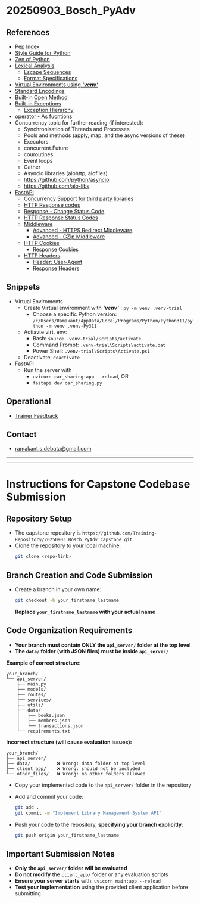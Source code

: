 # 20250903_Bosch_PyAdv

## References
* [Pep Index](https://peps.python.org/#)
* [Style Guide for Python](https://peps.python.org/pep-0008/)
* [Zen of Python](https://peps.python.org/pep-0020/)
* [Lexical Analysis](https://docs.python.org/3.11/reference/lexical_analysis.html#lexical-analysis)
    * [Escape Sequences](https://docs.python.org/3.11/reference/lexical_analysis.html#escape-sequences)
    * [Format Specifications](https://docs.python.org/3.11/library/string.html#format-specification-mini-language)
* [Virtual Environments using __*'venv'*__ ](https://docs.python.org/3/library/venv.html#module-venv)
* [Standard Encodings](https://docs.python.org/3/library/codecs.html)
* [Built-in Open Method](https://docs.python.org/3/library/functions.html#open)
* [Built-in Exceptions](https://docs.python.org/3/library/exceptions.html)
    * [Exception Hierarchy](https://docs.python.org/3/library/exceptions.html#exception-hierarchy)
* [operator - As fucntions](https://docs.python.org/3/library/operator.html#module-operator)
* Concurrency topic for further reading (if interested):
    * Synchronisation of Threads and Processes
    * Pools and methods (apply, map, and the async versions of these)
    * Executors
    * concurrent.Future
    * couroutines
    * Event loops
    * Gather
    * Asyncio libraries (aiohttp, aiofiles) 
    * https://github.com/python/asyncio
    * https://github.com/aio-libs
* [FastAPI](https://fastapi.tiangolo.com/)
    * [Concurrency Support for third party libraries](https://fastapi.tiangolo.com/async/?h=third+party+librari#in-a-hurry)
    * [HTTP Response codes](https://developer.mozilla.org/en-US/docs/Web/HTTP/Reference/Status)
    * [Response - Change Status Code](https://fastapi.tiangolo.com/advanced/response-change-status-code/#use-a-response-parameter)
    * [HTTP Response Status Codes](https://developer.mozilla.org/en-US/docs/Web/HTTP/Status)
    * [Middleware](https://fastapi.tiangolo.com/tutorial/middleware/)
        * [Advanced - HTTPS Redirect Middleware](https://fastapi.tiangolo.com/advanced/middleware/#httpsredirectmiddleware)
        * [Advanced - GZip Middleware](https://fastapi.tiangolo.com/advanced/middleware/#gzipmiddleware)
    * [HTTP Cookies](https://developer.mozilla.org/en-US/docs/Web/HTTP/Cookies)
        * [Response Cookies](https://fastapi.tiangolo.com/advanced/response-cookies/)
    * [HTTP Headers](https://developer.mozilla.org/en-US/docs/Web/HTTP/Headers)
        * [Header: User-Agent](https://developer.mozilla.org/en-US/docs/Web/HTTP/Headers/User-Agent)
        * [Response Headers](https://fastapi.tiangolo.com/advanced/response-headers/)


## Snippets
* Virtual Enviroments
    * Create Virtual environment with __*'venv'*__ : `py -m venv .venv-trial`
        * Choose a specific Python version: `/c/Users/Ramakant/AppData/Local/Programs/Python/Python311/python -m venv .venv-Py311`
    * Actiavte virt. env:
        * Bash: `source .venv-trial/Scripts/activate`
        * Command Prompt: `.venv-trial\Scripts\activate.bat`
        * Power Shell: `.venv-trial\Scripts\Activate.ps1`
    * Deactivate: `deactivate`
* FastAPI
    * Run the server with 
        * `uvicorn car_sharing:app --reload`, OR
        * `fastapi dev car_sharing.py`

## Operational
* [Trainer Feedback](https://forms.gle/BfGFANkbAN9tSUZg9)

## Contact
* ramakant.s.debata@gmail.com


---
---


# Instructions for Capstone Codebase Submission

## Repository Setup
* The capstone repository is `https://github.com/Training-Repository/20250903_Bosch_PyAdv_Capstone.git`.
* Clone the repository to your local machine:
  ```bash
  git clone <repo-link>
  ```

## Branch Creation and Code Submission
* Create a branch in your own name:
  ```bash
  git checkout -b your_firstname_lastname
  ```
  **Replace `your_firstname_lastname` with your actual name**

## Code Organization Requirements
* **Your branch must contain ONLY the `api_server/` folder at the top level**
* **The `data/` folder (with JSON files) must be inside `api_server/`**

**Example of correct structure:**
```
your_branch/
└── api_server/
    ├── main.py
    ├── models/
    ├── routes/
    ├── services/
    ├── utils/
    ├── data/
    │   ├── books.json
    │   ├── members.json
    │   └── transactions.json
    └── requirements.txt
```

**Incorrect structure (will cause evaluation issues):**
```
your_branch/
├── api_server/
├── data/          ❌ Wrong: data folder at top level
├── client_app/    ❌ Wrong: should not be included
└── other_files/   ❌ Wrong: no other folders allowed
```

* Copy your implemented code to the `api_server/` folder in the repository
* Add and commit your code:
  ```bash
  git add .
  git commit -m "Implement Library Management System API"
  ```

* Push your code to the repository, **specifying your branch explicitly**:
  ```bash
  git push origin your_firstname_lastname
  ```

## Important Submission Notes
* **Only the `api_server/` folder will be evaluated**
* **Do not modify** the `client_app/` folder or any evaluation scripts
* **Ensure your server starts** with: `uvicorn main:app --reload`
* **Test your implementation** using the provided client application before submitting

    